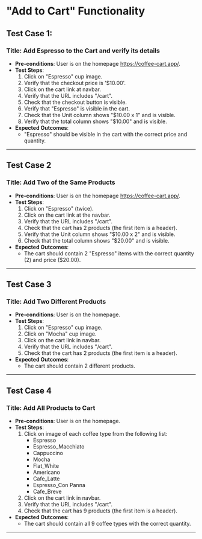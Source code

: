 # "Add to Cart" Functionality

## Test Case 1:
### Title: Add Espresso to the Cart and verify its details
- **Pre-conditions**: User is on the homepage https://coffee-cart.app/.
- **Test Steps**:
    1. Click on "Espresso" cup image.
    2. Verify that the checkout price is '$10.00'.
    3. Click on the cart link at navbar.
    4. Verify that the URL includes "/cart".
    5. Check that the checkout button is visible.
    6. Verify that "Espresso" is visible in the cart.
    7. Check that the Unit column shows "$10.00 x 1" and is visible.
    8. Verify that the total column shows "$10.00" and is visible.
- **Expected Outcomes**:
    - "Espresso" should be visible in the cart with the correct price and quantity.

---

## Test Case 2
### Title: Add Two of the Same Products
- **Pre-conditions**: User is on the homepage https://coffee-cart.app/.
- **Test Steps**:
    1. Click on "Espresso" (twice).
    2. Click on the cart link at the navbar.
    3. Verify that the URL includes "/cart".
    4. Check that the cart has 2 products (the first item is a header).
    5. Verify that the Unit column shows "$10.00 x 2" and is visible.
    6. Check that the total column shows "$20.00" and is visible.
- **Expected Outcomes**:
    - The cart should contain 2 "Espresso" items with the correct quantity (2) and price ($20.00).

---

## Test Case 3
### Title: Add Two Different Products
- **Pre-conditions**: User is on the homepage.
- **Test Steps**:
    1. Click on "Espresso" cup image.
    2. Click on "Mocha" cup image.
    3. Click on the cart link in navbar.
    4. Verify that the URL includes "/cart".
    5. Check that the cart has 2 products (the first item is a header).
- **Expected Outcomes**:
    - The cart should contain 2 different products.

---

## Test Case 4
### Title: Add All Products to Cart
- **Pre-conditions**: User is on the homepage.
- **Test Steps**:
    1. Click on image of each coffee type from the following list:
        - Espresso
        - Espresso_Macchiato
        - Cappuccino
        - Mocha
        - Flat_White
        - Americano
        - Cafe_Latte
        - Espresso_Con Panna
        - Cafe_Breve
    2. Click on the cart link in navbar.
    3. Verify that the URL includes "/cart".
    4. Check that the cart has 9 products (the first item is a header).
- **Expected Outcomes**:
    - The cart should contain all 9 coffee types with the correct quantity.

---